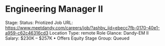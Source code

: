 # Engineering Manager II

Stage: Status: Priotized
Job URL: https://www.meetdandy.com/careers/job/?ashby_jid=ebecc7fb-0170-40e1-a959-c62c46316cd3
Location Type: remote
Role Glance: Dandy-EM II
Salary: $230K – $257K • Offers Equity
Stage Group: Queued